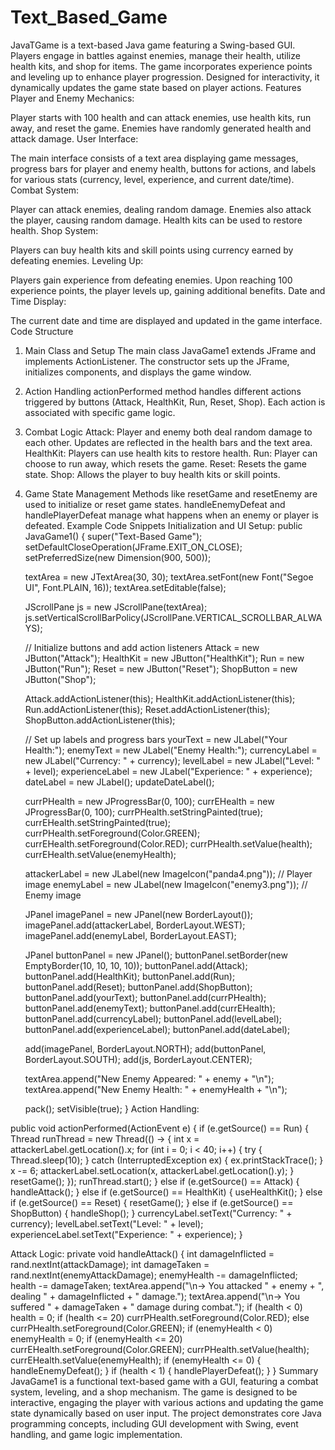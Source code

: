 # Text_Based_Game
JavaTGame is a text-based Java game featuring a Swing-based GUI. Players engage in battles against enemies, manage their health, utilize health kits, and shop for items. The game incorporates experience points and leveling up to enhance player progression. Designed for interactivity, it dynamically updates the game state based on player actions. 
Features
Player and Enemy Mechanics:

Player starts with 100 health and can attack enemies, use health kits, run away, and reset the game.
Enemies have randomly generated health and attack damage.
User Interface:

The main interface consists of a text area displaying game messages, progress bars for player and enemy health, buttons for actions, and labels for various stats (currency, level, experience, and current date/time).
Combat System:

Player can attack enemies, dealing random damage.
Enemies also attack the player, causing random damage.
Health kits can be used to restore health.
Shop System:

Players can buy health kits and skill points using currency earned by defeating enemies.
Leveling Up:

Players gain experience from defeating enemies.
Upon reaching 100 experience points, the player levels up, gaining additional benefits.
Date and Time Display:

The current date and time are displayed and updated in the game interface.
Code Structure
1. Main Class and Setup
The main class JavaGame1 extends JFrame and implements ActionListener.
The constructor sets up the JFrame, initializes components, and displays the game window.
2. Action Handling
actionPerformed method handles different actions triggered by buttons (Attack, HealthKit, Run, Reset, Shop).
Each action is associated with specific game logic.
3. Combat Logic
Attack: Player and enemy both deal random damage to each other. Updates are reflected in the health bars and the text area.
HealthKit: Players can use health kits to restore health.
Run: Player can choose to run away, which resets the game.
Reset: Resets the game state.
Shop: Allows the player to buy health kits or skill points.
4. Game State Management
Methods like resetGame and resetEnemy are used to initialize or reset game states.
handleEnemyDefeat and handlePlayerDefeat manage what happens when an enemy or player is defeated.
Example Code Snippets
Initialization and UI Setup:
public JavaGame1() {
    super("Text-Based Game");
    setDefaultCloseOperation(JFrame.EXIT_ON_CLOSE);
    setPreferredSize(new Dimension(900, 500));
    
    textArea = new JTextArea(30, 30);
    textArea.setFont(new Font("Segoe UI", Font.PLAIN, 16));
    textArea.setEditable(false);
    
    JScrollPane js = new JScrollPane(textArea);
    js.setVerticalScrollBarPolicy(JScrollPane.VERTICAL_SCROLLBAR_ALWAYS);
    
    // Initialize buttons and add action listeners
    Attack = new JButton("Attack");
    HealthKit = new JButton("HealthKit");
    Run = new JButton("Run");
    Reset = new JButton("Reset");
    ShopButton = new JButton("Shop");
    
    Attack.addActionListener(this);
    HealthKit.addActionListener(this);
    Run.addActionListener(this);
    Reset.addActionListener(this);
    ShopButton.addActionListener(this);
    
    // Set up labels and progress bars
    yourText = new JLabel("Your Health:");
    enemyText = new JLabel("Enemy Health:");
    currencyLabel = new JLabel("Currency: " + currency);
    levelLabel = new JLabel("Level: " + level);
    experienceLabel = new JLabel("Experience: " + experience);
    dateLabel = new JLabel();
    updateDateLabel();
    
    currPHealth = new JProgressBar(0, 100);
    currEHealth = new JProgressBar(0, 100);
    currPHealth.setStringPainted(true);
    currEHealth.setStringPainted(true);
    currPHealth.setForeground(Color.GREEN);
    currEHealth.setForeground(Color.RED);
    currPHealth.setValue(health);
    currEHealth.setValue(enemyHealth);
    
    attackerLabel = new JLabel(new ImageIcon("panda4.png")); // Player image
    enemyLabel = new JLabel(new ImageIcon("enemy3.png")); // Enemy image
    
    JPanel imagePanel = new JPanel(new BorderLayout());
    imagePanel.add(attackerLabel, BorderLayout.WEST);
    imagePanel.add(enemyLabel, BorderLayout.EAST);
    
    JPanel buttonPanel = new JPanel();
    buttonPanel.setBorder(new EmptyBorder(10, 10, 10, 10));
    buttonPanel.add(Attack);
    buttonPanel.add(HealthKit);
    buttonPanel.add(Run);
    buttonPanel.add(Reset);
    buttonPanel.add(ShopButton);
    buttonPanel.add(yourText);
    buttonPanel.add(currPHealth);
    buttonPanel.add(enemyText);
    buttonPanel.add(currEHealth);
    buttonPanel.add(currencyLabel);
    buttonPanel.add(levelLabel);
    buttonPanel.add(experienceLabel);
    buttonPanel.add(dateLabel);
    
    add(imagePanel, BorderLayout.NORTH);
    add(buttonPanel, BorderLayout.SOUTH);
    add(js, BorderLayout.CENTER);
    
    textArea.append("New Enemy Appeared: " + enemy + "\n");
    textArea.append("New Enemy Health: " + enemyHealth + "\n");
    
    pack();
    setVisible(true);
}
Action Handling:

public void actionPerformed(ActionEvent e) {
    if (e.getSource() == Run) {
        Thread runThread = new Thread(() -> {
            int x = attackerLabel.getLocation().x;
            for (int i = 0; i < 40; i++) {
                try {
                    Thread.sleep(10);
                } catch (InterruptedException ex) {
                    ex.printStackTrace();
                }
                x -= 6;
                attackerLabel.setLocation(x, attackerLabel.getLocation().y);
            }
            resetGame();
        });
        runThread.start();
    } else if (e.getSource() == Attack) {
        handleAttack();
    } else if (e.getSource() == HealthKit) {
        useHealthKit();
    } else if (e.getSource() == Reset) {
        resetGame();
    } else if (e.getSource() == ShopButton) {
        handleShop();
    }
    currencyLabel.setText("Currency: " + currency);
    levelLabel.setText("Level: " + level);
    experienceLabel.setText("Experience: " + experience);
}

Attack Logic:
private void handleAttack() {
    int damageInflicted = rand.nextInt(attackDamage);
    int damageTaken = rand.nextInt(enemyAttackDamage); 
    enemyHealth -= damageInflicted;
    health -= damageTaken;
    textArea.append("\n-> You attacked " + enemy + ", dealing " + damageInflicted + " damage.");
    textArea.append("\n-> You suffered " + damageTaken + " damage during combat."); 
    if (health < 0)
        health = 0;
    if (health <= 20)
        currPHealth.setForeground(Color.RED);
    else
        currPHealth.setForeground(Color.GREEN);
    if (enemyHealth < 0)
        enemyHealth = 0;
    if (enemyHealth <= 20)
        currEHealth.setForeground(Color.GREEN);
     currPHealth.setValue(health);
    currEHealth.setValue(enemyHealth);
    if (enemyHealth <= 0) {
        handleEnemyDefeat();
    }
    if (health < 1) {
        handlePlayerDefeat();
    }
}
Summary
JavaGame1 is a functional text-based game with a GUI, featuring a combat system, leveling, and a shop mechanism. The game is designed to be interactive, engaging the player with various actions and updating the game state dynamically based on user input. The project demonstrates core Java programming concepts, including GUI development with Swing, event handling, and game logic implementation.






